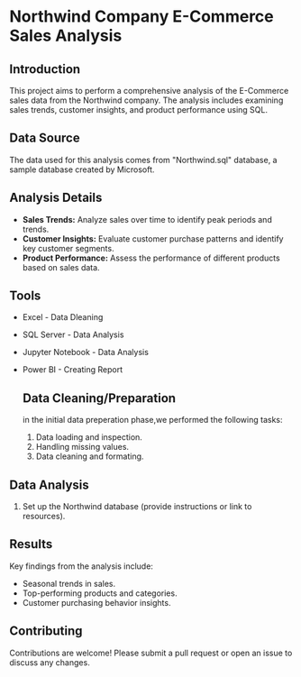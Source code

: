 # Northwind Company E-Commerce Sales Analysis

## Introduction
This project aims to perform a comprehensive analysis of the E-Commerce sales data from the Northwind company. The analysis includes examining sales trends, customer insights, and product performance using SQL.

## Data Source
The data used for this analysis comes from "Northwind.sql" database, a sample database created by Microsoft.

## Analysis Details
- **Sales Trends:** Analyze sales over time to identify peak periods and trends.
- **Customer Insights:** Evaluate customer purchase patterns and identify key customer segments.
- **Product Performance:** Assess the performance of different products based on sales data.

## Tools
- Excel - Data Dleaning
- SQL Server - Data Analysis
- Jupyter Notebook - Data Analysis
- Power BI  - Creating Report
  

  ## Data Cleaning/Preparation

  in the initial data preperation phase,we performed the following tasks:
  1. Data loading and inspection.
  2. Handling missing values.
  3. Data cleaning and formating.


## Data Analysis 
1. Set up the Northwind database (provide instructions or link to resources).


## Results
Key findings from the analysis include:
- Seasonal trends in sales.
- Top-performing products and categories.
- Customer purchasing behavior insights.
## Contributing
Contributions are welcome! Please submit a pull request or open an issue to discuss any changes.

